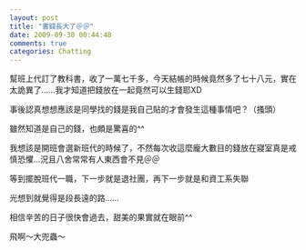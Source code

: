 ```yaml
---
layout: post
title: "書錢長大了＠＠"
date: 2009-09-30 00:44:48
comments: true
categories: Chatting
---
```

<p>幫班上代訂了教科書，收了一萬七千多，今天結帳的時候竟然多了七十八元，實在太詭異了&hellip;&hellip;我才知道把錢放在一起竟然可以生錢耶XD</p><p>事後認真想想應該是同學找的錢是我自己貼的才會發生這種事情吧？（搔頭）</p><p>雖然知道是自己的錢，也頗是驚喜的^^</p><p>我想該是開班會選新班代的時候了，不然每次收這麼龐大數目的錢放在寢室真是戒慎恐懼&hellip;況且八舍常常有人東西會不見＠＠</p><p>等到擺脫班代一職，下一步就是退社團，再下一步就是和資工系失聯</p><p>光想到就覺得是段長遠的路&hellip;&hellip;</p><p>相信辛苦的日子很快會過去，甜美的果實就在眼前^^</p><p>飛啊～大兜蟲～</p>
